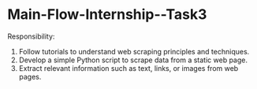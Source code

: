# Main-Flow-Internship--Task3

Responsibility:
1. Follow tutorials to understand web scraping
principles and techniques.
2. Develop a simple Python script to scrape
data from a static web page.
3. Extract relevant information such as text,
links, or images from web pages.
